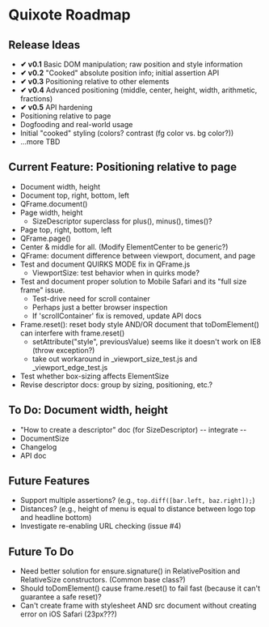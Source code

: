 # Quixote Roadmap

## Release Ideas

* **✔ v0.1** Basic DOM manipulation; raw position and style information
* **✔ v0.2** "Cooked" absolute position info; initial assertion API
* **✔ v0.3** Positioning relative to other elements
* **✔ v0.4** Advanced positioning (middle, center, height, width, arithmetic, fractions)
* **✔ v0.5** API hardening
* Positioning relative to page
* Dogfooding and real-world usage
* Initial "cooked" styling (colors? contrast (fg color vs. bg color?))
* ...more TBD


## Current Feature: Positioning relative to page

* Document width, height
* Document top, right, bottom, left
* QFrame.document()
* Page width, height
  * SizeDescriptor superclass for plus(), minus(), times()?
* Page top, right, bottom, left
* QFrame.page()
* Center & middle for all. (Modify ElementCenter to be generic?)
* QFrame: document difference between viewport, document, and page
* Test and document QUIRKS MODE fix in QFrame.js
  * ViewportSize: test behavior when in quirks mode?
* Test and document proper solution to Mobile Safari and its "full size frame" issue.
  * Test-drive need for scroll container
  * Perhaps just a better browser inspection
  * If 'scrollContainer' fix is removed, update API docs
* Frame.reset(): reset body style AND/OR document that toDomElement() can interfere with frame.reset()
  * setAttribute("style", previousValue) seems like it doesn't work on IE8 (throw exception?)
  * take out workaround in _viewport_size_test.js and _viewport_edge_test.js
* Test whether box-sizing affects ElementSize
* Revise descriptor docs: group by sizing, positioning, etc.?


## To Do: Document width, height

* "How to create a descriptor" doc (for SizeDescriptor)
-- integrate --
* DocumentSize
* Changelog
* API doc


## Future Features

* Support multiple assertions? (e.g., `top.diff([bar.left, baz.right]);`)
* Distances? (e.g., height of menu is equal to distance between logo top and headline bottom)
* Investigate re-enabling URL checking (issue #4)


## Future To Do

* Need better solution for ensure.signature() in RelativePosition and RelativeSize constructors. (Common base class?)
* Should toDomElement() cause frame.reset() to fail fast (because it can't guarantee a safe reset)?
* Can't create frame with stylesheet AND src document without creating error on iOS Safari (23px???)